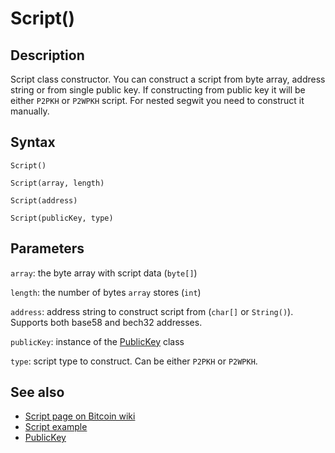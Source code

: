 # Script()

## Description

Script class constructor. You can construct a script from byte array, address string or from single public key. If constructing from public key it will be either `P2PKH` or `P2WPKH` script. For nested segwit you need to construct it manually.

## Syntax

`Script()`

`Script(array, length)`

`Script(address)`

`Script(publicKey, type)`

## Parameters

`array`: the byte array with script data (`byte[]`)

`length`: the number of bytes `array` stores (`int`)

`address`: address string to construct script from (`char[]` or `String()`). Supports both base58 and bech32 addresses.

`publicKey`: instance of the [PublicKey](../PublicKey/PublicKey.md) class

`type`: script type to construct. Can be either `P2PKH` or `P2WPKH`.

## See also

- [Script page on Bitcoin wiki](https://en.bitcoin.it/wiki/Script)
- [Script example](../../examples/07.Script/07.Script.ino)
- [PublicKey](../PublicKey/PublicKey.md)

